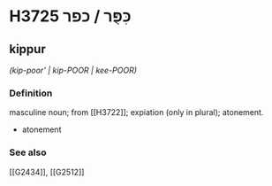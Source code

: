 # H3725 כִּפֻּר / כפר

## kippur

_(kip-poor' | kip-POOR | kee-POOR)_

### Definition

masculine noun; from [[H3722]]; expiation (only in plural); atonement.

- atonement
### See also

[[G2434]], [[G2512]]

